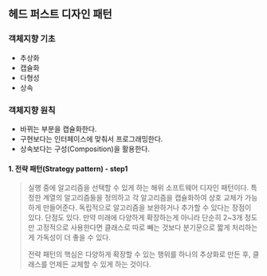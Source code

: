 ## 헤드 퍼스트 디자인 패턴

### 객체지향 기초
* 추상화
* 캡슐화
* 다형성
* 상속

### 객체지향 원칙
* 바뀌는 부분을 캡슐화한다.
* 구현보다는 인터페이스에 맞춰서 프로그래밍한다.
* 상속보다는 구성(Composition)을 활용한다. 

#### 1. 전략 패턴(Strategy pattern) - step1
> 실행 중에 알고리즘을 선택할 수 있게 하는 해위 소프트웨어 디자인 패턴이다. 특정한 계열의 알고리즘들을 정의하고
> 각 알고리즘을 캡슐화하여 상호 교체가 가능하게 만들어준다. 독립적으로 알고리즘을 보완하거나 추가할 수 있다는 장점이 있다.
> 단점도 있다. 만약 미래에 다양하게 확장하는게 아니라 단순히 2~3개 정도만 고정적으로 사용한다면 클래스로 따로 빼는 것보다
> 분기문으로 짧게 처리하는게 가독성이 더 좋을 수 있다.
> 
> 전략 패턴의 핵심은 다양하게 확장할 수 있는 행위를 하나의 추상화로 만든 후, 클래스를 언제든 교체할 수 있게 하는 것이다. 

